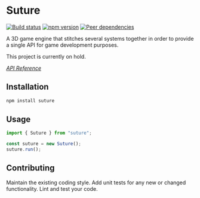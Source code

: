 # Suture

[![Build status](https://travis-ci.org/vanruesc/suture.svg?branch=master)](https://travis-ci.org/vanruesc/suture)
[![npm version](https://badge.fury.io/js/suture.svg)](http://badge.fury.io/js/suture)
[![Peer dependencies](https://david-dm.org/vanruesc/suture/peer-status.svg)](https://david-dm.org/vanruesc/suture?type=peer)

A 3D game engine that stitches several systems together in order to provide a single API for game development purposes.

This project is currently on hold.

*[API Reference](https://vanruesc.github.io/suture/public/docs)*


## Installation

```sh
npm install suture
``` 


## Usage

```javascript
import { Suture } from "suture";

const suture = new Suture();
suture.run();
```


## Contributing

Maintain the existing coding style. Add unit tests for any new or changed functionality. Lint and test your code.
